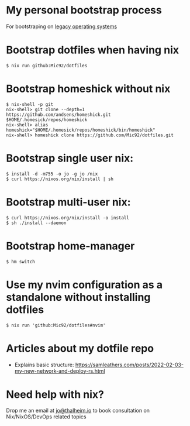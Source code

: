 # My personal bootstrap process

For bootstraping on [legacy operating systems](https://github.com/Mic92/dotfiles/wiki#bootstrap-for-legacy-operating-systems)

# Bootstrap dotfiles when having nix

```console
$ nix run github:Mic92/dotfiles
```

# Bootstrap homeshick without nix

```console
$ nix-shell -p git
nix-shell> git clone --depth=1 https://github.com/andsens/homeshick.git $HOME/.homesick/repos/homeshick
nix-shell> alias homeshick="$HOME/.homesick/repos/homeshick/bin/homeshick"
nix-shell> homeshick clone https://github.com/Mic92/dotfiles.git
```

# Bootstrap single user nix:

```console
$ install -d -m755 -o jo -g jo /nix
$ curl https://nixos.org/nix/install | sh
```

# Bootstrap multi-user nix:

```console
$ curl https://nixos.org/nix/install -o install
$ sh ./install --daemon
```

# Bootstrap home-manager

```console
$ hm switch
```

# Use my nvim configuration as a standalone without installing dotfiles

```console
$ nix run 'github:Mic92/dotfiles#nvim'
```

# Articles about my dotfile repo

- Explains basic structure: https://samleathers.com/posts/2022-02-03-my-new-network-and-deploy-rs.html

# Need help with nix?

Drop me an email at jo@thalheim.io to book consultation on Nix/NixOS/DevOps related topics
